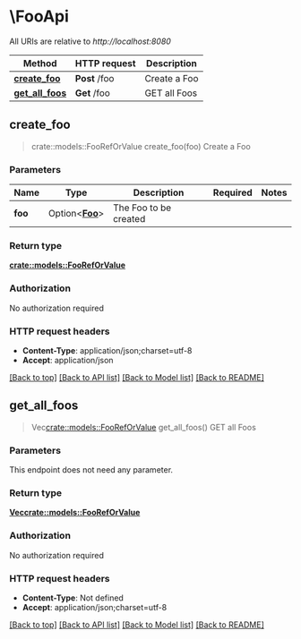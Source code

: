 # \FooApi

All URIs are relative to *http://localhost:8080*

Method | HTTP request | Description
------------- | ------------- | -------------
[**create_foo**](FooApi.md#create_foo) | **Post** /foo | Create a Foo
[**get_all_foos**](FooApi.md#get_all_foos) | **Get** /foo | GET all Foos



## create_foo

> crate::models::FooRefOrValue create_foo(foo)
Create a Foo

### Parameters


Name | Type | Description  | Required | Notes
------------- | ------------- | ------------- | ------------- | -------------
**foo** | Option<[**Foo**](Foo.md)> | The Foo to be created |  |

### Return type

[**crate::models::FooRefOrValue**](FooRefOrValue.md)

### Authorization

No authorization required

### HTTP request headers

- **Content-Type**: application/json;charset=utf-8
- **Accept**: application/json

[[Back to top]](#) [[Back to API list]](../README.md#documentation-for-api-endpoints) [[Back to Model list]](../README.md#documentation-for-models) [[Back to README]](../README.md)


## get_all_foos

> Vec<crate::models::FooRefOrValue> get_all_foos()
GET all Foos

### Parameters

This endpoint does not need any parameter.

### Return type

[**Vec<crate::models::FooRefOrValue>**](FooRefOrValue.md)

### Authorization

No authorization required

### HTTP request headers

- **Content-Type**: Not defined
- **Accept**: application/json;charset=utf-8

[[Back to top]](#) [[Back to API list]](../README.md#documentation-for-api-endpoints) [[Back to Model list]](../README.md#documentation-for-models) [[Back to README]](../README.md)

